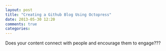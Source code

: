 ```yaml
---
layout: post
title: "Creating a Github Blog Using Octopress"
date: 2013-05-30 12:20
comments: true
categories: 
---
```


Does your content connect with people and encourage them to engage???
